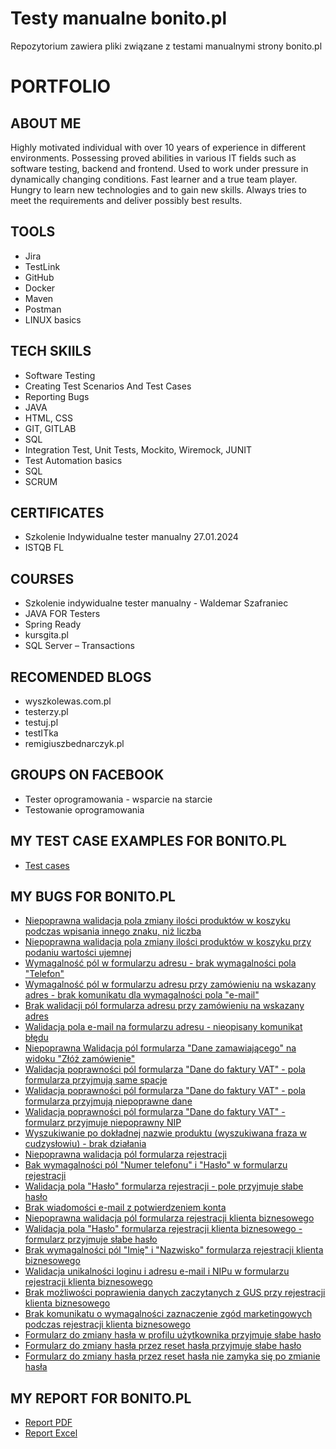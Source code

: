 # Testy manualne bonito.pl
Repozytorium zawiera pliki związane z testami manualnymi strony bonito.pl
# PORTFOLIO
## ABOUT ME
Highly motivated individual with over 10 years of experience in different
environments. Possessing proved abilities in various IT fields such as
software testing, backend and frontend. Used to work under pressure in
dynamically changing conditions. Fast learner and a true team player.
Hungry to learn new technologies and to gain new skills. Always tries to meet
the requirements and deliver possibly best results.
## TOOLS
* Jira
* TestLink
* GitHub
* Docker
* Maven
* Postman
* LINUX basics
## TECH SKIILS
* Software Testing
* Creating Test Scenarios And Test Cases
* Reporting Bugs
* JAVA
* HTML, CSS
* GIT, GITLAB
* SQL
* Integration Test, Unit Tests, Mockito, Wiremock, JUNIT
* Test Automation basics
* SQL
* SCRUM
## CERTIFICATES
* Szkolenie Indywidualne tester manualny 27.01.2024
* ISTQB FL
## COURSES
* Szkolenie indywidualne tester manualny - Waldemar Szafraniec
* JAVA FOR Testers
* Spring Ready
* kursgita.pl
* SQL Server – Transactions
## RECOMENDED BLOGS
* wyszkolewas.com.pl
* testerzy.pl
* testuj.pl
* testITka
* remigiuszbednarczyk.pl
## GROUPS ON FACEBOOK
* Tester oprogramowania - wsparcie na starcie
* Testowanie oprogramowania
## MY TEST CASE EXAMPLES FOR BONITO.PL
* [Test cases](https://drive.google.com/file/d/1pjzcjVaDgoQO13F5glgHgScw6KddeXYB/view?usp=sharing)
## MY BUGS FOR BONITO.PL
* [Niepoprawna walidacja pola zmiany ilości produktów w koszyku podczas wpisania innego znaku, niż liczba](https://docs.google.com/document/d/1mB6w65FkeUgINwka1ED_U65Yv3pkzyDv/edit?usp=sharing&ouid=117443966968316837750&rtpof=true&sd=true)
* [Niepoprawna walidacja pola zmiany ilości produktów w koszyku przy podaniu wartości ujemnej](https://docs.google.com/document/d/145-ouDxV82ODUAmIWUJ7NF5YRetnApK0/edit?usp=sharing&ouid=117443966968316837750&rtpof=true&sd=true)
* [Wymagalność pól w formularzu adresu - brak wymagalności pola "Telefon"](https://docs.google.com/document/d/1Giu8HMUBMC-aBrW89RwzHJiQFXDeIViT/edit?usp=sharing&ouid=117443966968316837750&rtpof=true&sd=true)
* [Wymagalność pól w formularzu adresu przy zamówieniu na wskazany adres - brak komunikatu dla wymagalności pola "e-mail"](https://docs.google.com/document/d/1qWS5S0v-hvzGmajkwsVhM_CQ3lctbUhj/edit?usp=sharing&ouid=117443966968316837750&rtpof=true&sd=true)
* [Brak walidacji pól formularza adresu przy zamówieniu na wskazany adres](https://docs.google.com/document/d/1tZ13yCXkn7FNSH8QJGlPqqWvagZ4iv6A/edit?usp=sharing&ouid=117443966968316837750&rtpof=true&sd=true)
* [Walidacja pola e-mail na formularzu adresu - nieopisany komunikat błędu](https://docs.google.com/document/d/1iLvlsxNKNgcFj96nhahBJ7lxmyPsIAjo/edit?usp=sharing&ouid=117443966968316837750&rtpof=true&sd=true)
* [Niepoprawna Walidacja pól formularza "Dane zamawiającego" na widoku "Złóż zamówienie"](https://docs.google.com/document/d/1Z6yM1RgD-hcEohiCCSGLrhEv4aS7QRQk/edit?usp=sharing&ouid=117443966968316837750&rtpof=true&sd=true)
* [Walidacja poprawności pól formularza "Dane do faktury VAT" - pola formularza przyjmują same spacje](https://docs.google.com/document/d/167HGWS0EALiQ-a-rmzP6sVihYbU-4Lrd/edit?usp=sharing&ouid=117443966968316837750&rtpof=true&sd=true)
* [Walidacja poprawności pól formularza "Dane do faktury VAT" - pola formularza przyjmują niepoprawne dane](https://docs.google.com/document/d/1iwdw-hpw7h8gUxVDghGVHqPBMT8irFdU/edit?usp=sharing&ouid=117443966968316837750&rtpof=true&sd=true)
* [Walidacja poprawności pól formularza "Dane do faktury VAT" - formularz przyjmuje niepoprawny NIP](https://docs.google.com/document/d/18a5IEEgGjFzZ5SwzUbls3YPSm1BzFak2/edit?usp=sharing&ouid=117443966968316837750&rtpof=true&sd=true)
* [Wyszukiwanie po dokładnej nazwie produktu (wyszukiwana fraza w cudzysłowiu) - brak działania](https://docs.google.com/document/d/1R-RkXdx-AqNAirt1LkObrA0oq0vbX3cL/edit?usp=sharing&ouid=117443966968316837750&rtpof=true&sd=true)
* [Niepoprawna walidacja pól formularza rejestracji](https://docs.google.com/document/d/1SMF0yuakvPFIVKaEc7sVhcGCasqSeZd0/edit?usp=sharing&ouid=117443966968316837750&rtpof=true&sd=true)
* [Bak wymagalności pól "Numer telefonu" i "Hasło" w formularzu rejestracji](https://docs.google.com/document/d/1aNwiqW4oWoRlH5WtalgcMCzkAVBoalt-/edit?usp=sharing&ouid=117443966968316837750&rtpof=true&sd=true)
* [Walidacja pola "Hasło" formularza rejestracji - pole przyjmuje słabe hasło](https://docs.google.com/document/d/10rqEUz_1IrruYK7Lx8TccyUb76FEbODY/edit?usp=sharing&ouid=117443966968316837750&rtpof=true&sd=true)
* [Brak wiadomości e-mail z potwierdzeniem konta](https://docs.google.com/document/d/1dLu2Uq83eSvx8PkjLBJpebgd6K-GxwL9/edit?usp=sharing&ouid=117443966968316837750&rtpof=true&sd=true)
* [Niepoprawna walidacja pól formularza rejestracji klienta biznesowego](https://docs.google.com/document/d/1fQte34CGK3B7LKYQuiNQwRqSphdnPXtI/edit?usp=sharing&ouid=117443966968316837750&rtpof=true&sd=true)
* [Walidacja pola "Hasło" formularza rejestracji klienta biznesowego - formularz przyjmuje słabe hasło](https://docs.google.com/document/d/1k_Vn5wOjRVoDxvwsuYPPY5_DvDLa8LPi/edit?usp=sharing&ouid=117443966968316837750&rtpof=true&sd=true)
* [Brak wymagalności pól "Imię" i "Nazwisko" formularza rejestracji klienta biznesowego](https://docs.google.com/document/d/1XcnLhZMIGcAiW-uh4SaotF5qkTSxSngY/edit?usp=sharing&ouid=117443966968316837750&rtpof=true&sd=true)
* [Walidacja unikalności loginu i adresu e-mail i NIPu w formularzu rejestracji klienta biznesowego](https://docs.google.com/document/d/1JPi_gfyzXRze7BcM7Eqvr63UeOTkc1ac/edit?usp=sharing&ouid=117443966968316837750&rtpof=true&sd=true)
* [Brak możliwości poprawienia danych zaczytanych z GUS przy rejestracji klienta biznesowego](https://docs.google.com/document/d/1L_GZVUZWDI6BtVHlPJbhR8yjQ656R86m/edit?usp=sharing&ouid=117443966968316837750&rtpof=true&sd=true)
* [Brak komunikatu o wymagalności zaznaczenie zgód marketingowych podczas rejestracji klienta biznesowego](https://docs.google.com/document/d/1l6aDoCb6XGXEZEYUxcNay0I3Umgg6E65/edit?usp=sharing&ouid=117443966968316837750&rtpof=true&sd=true)
* [Formularz do zmiany hasła w profilu użytkownika przyjmuje słabe hasło](https://docs.google.com/document/d/12mx4l90PHb4HkmwzH6B1lq7zWTspfvc-/edit?usp=sharing&ouid=117443966968316837750&rtpof=true&sd=true)
* [Formularz do zmiany hasła przez reset hasła przyjmuje słabe hasło](https://docs.google.com/document/d/1Eb1yg8dVdfkBxYWY6TzX5-5dbeI3Tvxi/edit?usp=sharing&ouid=117443966968316837750&rtpof=true&sd=true)
* [Formularz do zmiany hasła przez reset hasła nie zamyka się po zmianie hasła](https://docs.google.com/document/d/1E83PT6xqY8EwtuOVi1-RpdlcEw2r_Jtw/edit?usp=sharing&ouid=117443966968316837750&rtpof=true&sd=true)
## MY REPORT FOR BONITO.PL
* [Report PDF](https://drive.google.com/file/d/1xoDG-_XmZR9golFspD_s-3CAuhssPypq/view?usp=sharing)
* [Report Excel](https://docs.google.com/spreadsheets/d/13nK6m9SnBxYkWBmM1Z6Y5ruKFRDmkkoC/edit?usp=sharing&ouid=117443966968316837750&rtpof=true&sd=true)

